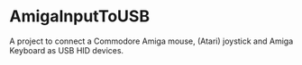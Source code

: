 # AmigaInputToUSB
A project to connect a Commodore Amiga mouse, (Atari) joystick and Amiga Keyboard as USB HID devices.
